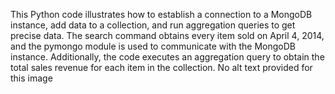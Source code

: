 This Python code illustrates how to establish a connection to a MongoDB instance, add data to a collection, and run aggregation queries to get precise data. The search command obtains every item sold on April 4, 2014, and the pymongo module is used to communicate with the MongoDB instance. Additionally, the code executes an aggregation query to obtain the total sales revenue for each item in the collection.
No alt text provided for this image
